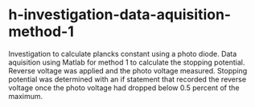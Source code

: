 # h-investigation-data-aquisition-method-1
Investigation to calculate plancks constant using a photo diode. Data aquisition using Matlab for method 1 to calculate the stopping potential. Reverse voltage was applied and the photo voltage measured. Stopping potential was determined with an if statement that recorded the reverse voltage once the photo voltage had dropped below 0.5 percent of the maximum. 
 
